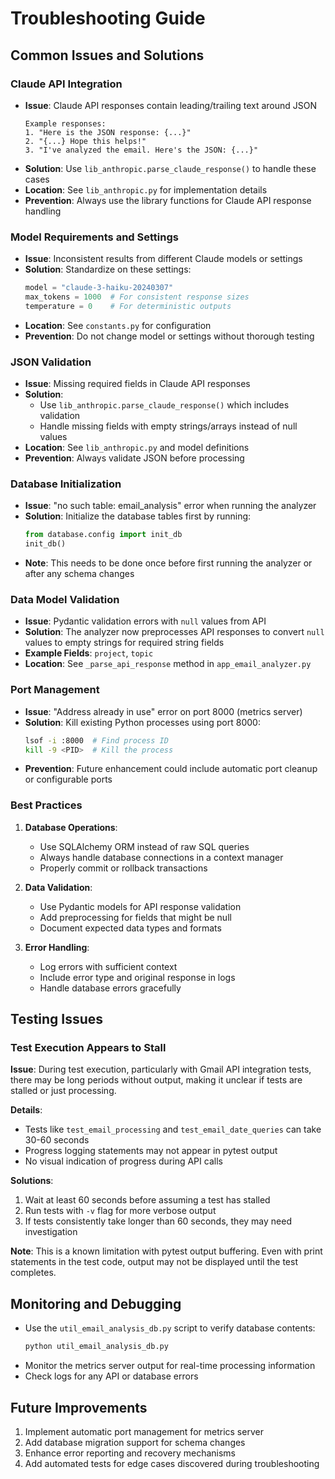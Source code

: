 # Troubleshooting Guide

## Common Issues and Solutions

### Claude API Integration
- **Issue**: Claude API responses contain leading/trailing text around JSON
  ```
  Example responses:
  1. "Here is the JSON response: {...}"
  2. "{...} Hope this helps!"
  3. "I've analyzed the email. Here's the JSON: {...}"
  ```
- **Solution**: Use `lib_anthropic.parse_claude_response()` to handle these cases
- **Location**: See `lib_anthropic.py` for implementation details
- **Prevention**: Always use the library functions for Claude API response handling

### Model Requirements and Settings
- **Issue**: Inconsistent results from different Claude models or settings
- **Solution**: Standardize on these settings:
  ```python
  model = "claude-3-haiku-20240307"
  max_tokens = 1000  # For consistent response sizes
  temperature = 0    # For deterministic outputs
  ```
- **Location**: See `constants.py` for configuration
- **Prevention**: Do not change model or settings without thorough testing

### JSON Validation
- **Issue**: Missing required fields in Claude API responses
- **Solution**: 
  - Use `lib_anthropic.parse_claude_response()` which includes validation
  - Handle missing fields with empty strings/arrays instead of null values
- **Location**: See `lib_anthropic.py` and model definitions
- **Prevention**: Always validate JSON before processing

### Database Initialization
- **Issue**: "no such table: email_analysis" error when running the analyzer
- **Solution**: Initialize the database tables first by running:
  ```python
  from database.config import init_db
  init_db()
  ```
- **Note**: This needs to be done once before first running the analyzer or after any schema changes

### Data Model Validation
- **Issue**: Pydantic validation errors with `null` values from API
- **Solution**: The analyzer now preprocesses API responses to convert `null` values to empty strings for required string fields
- **Example Fields**: `project`, `topic`
- **Location**: See `_parse_api_response` method in `app_email_analyzer.py`

### Port Management
- **Issue**: "Address already in use" error on port 8000 (metrics server)
- **Solution**: Kill existing Python processes using port 8000:
  ```bash
  lsof -i :8000  # Find process ID
  kill -9 <PID>  # Kill the process
  ```
- **Prevention**: Future enhancement could include automatic port cleanup or configurable ports

### Best Practices
1. **Database Operations**:
   - Use SQLAlchemy ORM instead of raw SQL queries
   - Always handle database connections in a context manager
   - Properly commit or rollback transactions

2. **Data Validation**:
   - Use Pydantic models for API response validation
   - Add preprocessing for fields that might be null
   - Document expected data types and formats

3. **Error Handling**:
   - Log errors with sufficient context
   - Include error type and original response in logs
   - Handle database errors gracefully

## Testing Issues

### Test Execution Appears to Stall

**Issue**: During test execution, particularly with Gmail API integration tests, there may be long periods without output, making it unclear if tests are stalled or just processing.

**Details**:
- Tests like `test_email_processing` and `test_email_date_queries` can take 30-60 seconds
- Progress logging statements may not appear in pytest output
- No visual indication of progress during API calls

**Solutions**:
1. Wait at least 60 seconds before assuming a test has stalled
2. Run tests with `-v` flag for more verbose output
3. If tests consistently take longer than 60 seconds, they may need investigation

**Note**: This is a known limitation with pytest output buffering. Even with print statements in the test code, output may not be displayed until the test completes.

## Monitoring and Debugging
- Use the `util_email_analysis_db.py` script to verify database contents:
  ```bash
  python util_email_analysis_db.py
  ```
- Monitor the metrics server output for real-time processing information
- Check logs for any API or database errors

## Future Improvements
1. Implement automatic port management for metrics server
2. Add database migration support for schema changes
3. Enhance error reporting and recovery mechanisms
4. Add automated tests for edge cases discovered during troubleshooting
